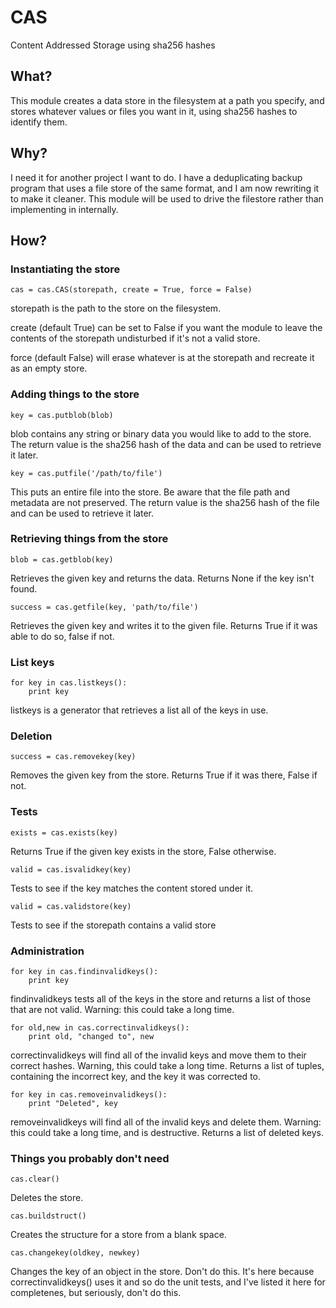 # CAS

Content Addressed Storage using sha256 hashes

## What?

This module creates a data store in the filesystem at a path you
specify, and stores whatever values or files you want in it, using
sha256 hashes to identify them.

## Why?

I need it for another project I want to do.  I have a deduplicating
backup program that uses a file store of the same format, and I am now
rewriting it to make it cleaner.  This module will be used to drive
the filestore rather than implementing in internally.

## How?

### Instantiating the store

    cas = cas.CAS(storepath, create = True, force = False)

storepath is the path to the store on the filesystem.

create (default True) can be set to False if you want the module to
leave the contents of the storepath undisturbed if it's not a valid
store.

force (default False) will erase whatever is at the storepath and
recreate it as an empty store.

### Adding things to the store

    key = cas.putblob(blob)

blob contains any string or binary data you would like to add to the
store.  The return value is the sha256 hash of the data and can be
used to retrieve it later.

    key = cas.putfile('/path/to/file')

This puts an entire file into the store.  Be aware that the file path
and metadata are not preserved.  The return value is the sha256 hash
of the file and can be used to retrieve it later.

### Retrieving things from the store

    blob = cas.getblob(key)

Retrieves the given key and returns the data.  Returns None if the key
isn't found.

    success = cas.getfile(key, 'path/to/file')

Retrieves the given key and writes it to the given file.  Returns True
if it was able to do so, false if not.

### List keys

    for key in cas.listkeys():
    	print key

listkeys is a generator that retrieves a list all of the keys in use.

### Deletion

    success = cas.removekey(key)

Removes the given key from the store.  Returns True if it was there,
False if not.

### Tests

    exists = cas.exists(key)

Returns True if the given key exists in the store, False otherwise.

    valid = cas.isvalidkey(key)

Tests to see if the key matches the content stored under it.

    valid = cas.validstore(key)

Tests to see if the storepath contains a valid store

### Administration

    for key in cas.findinvalidkeys():
    	print key

findinvalidkeys tests all of the keys in the store and returns a list
of those that are not valid.  Warning: this could take a long time.

    for old,new in cas.correctinvalidkeys():
    	print old, "changed to", new

correctinvalidkeys will find all of the invalid keys and move them to
their correct hashes.  Warning, this could take a long time.  Returns
a list of tuples, containing the incorrect key, and the key it was
corrected to.

    for key in cas.removeinvalidkeys():
    	print "Deleted", key

removeinvalidkeys will find all of the invalid keys and delete them.
Warning: this could take a long time, and is destructive.  Returns a
list of deleted keys.

### Things you probably don't need

    cas.clear()

Deletes the store.

    cas.buildstruct()

Creates the structure for a store from a blank space.

    cas.changekey(oldkey, newkey)

Changes the key of an object in the store.  Don't do this.  It's here
because correctinvalidkeys() uses it and so do the unit tests, and
I've listed it here for completenes, but seriously, don't do this.